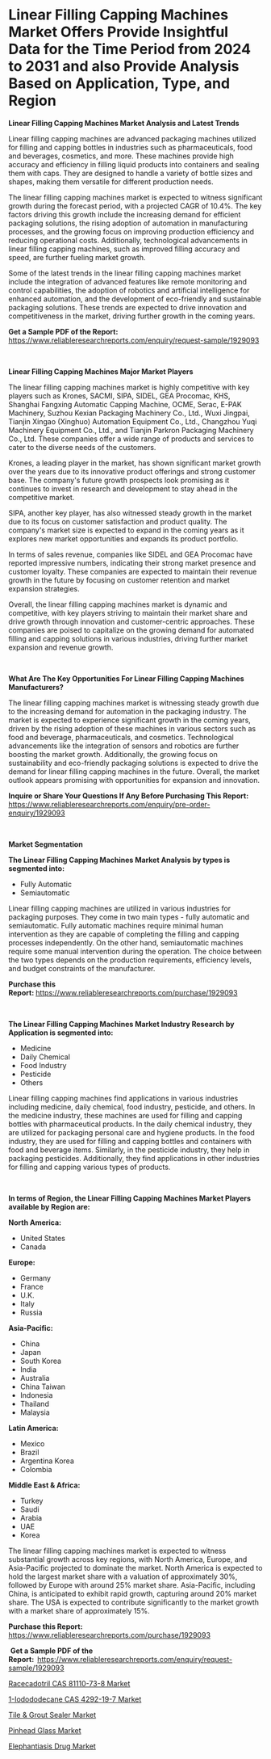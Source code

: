 <p><h1>Linear Filling Capping Machines Market Offers Provide Insightful Data for the Time Period from 2024 to 2031 and also Provide Analysis Based on Application, Type, and Region</h1></p><p><strong>Linear Filling Capping Machines Market Analysis and Latest Trends</strong></p>
<p><p>Linear filling capping machines are advanced packaging machines utilized for filling and capping bottles in industries such as pharmaceuticals, food and beverages, cosmetics, and more. These machines provide high accuracy and efficiency in filling liquid products into containers and sealing them with caps. They are designed to handle a variety of bottle sizes and shapes, making them versatile for different production needs.</p><p>The linear filling capping machines market is expected to witness significant growth during the forecast period, with a projected CAGR of 10.4%. The key factors driving this growth include the increasing demand for efficient packaging solutions, the rising adoption of automation in manufacturing processes, and the growing focus on improving production efficiency and reducing operational costs. Additionally, technological advancements in linear filling capping machines, such as improved filling accuracy and speed, are further fueling market growth.</p><p>Some of the latest trends in the linear filling capping machines market include the integration of advanced features like remote monitoring and control capabilities, the adoption of robotics and artificial intelligence for enhanced automation, and the development of eco-friendly and sustainable packaging solutions. These trends are expected to drive innovation and competitiveness in the market, driving further growth in the coming years.</p></p>
<p><strong>Get a Sample PDF of the Report:&nbsp;</strong> <a href="https://www.reliableresearchreports.com/enquiry/request-sample/1929093">https://www.reliableresearchreports.com/enquiry/request-sample/1929093</a></p>
<p>&nbsp;</p>
<p><strong>Linear Filling Capping Machines Major Market Players</strong></p>
<p><p>The linear filling capping machines market is highly competitive with key players such as Krones, SACMI, SIPA, SIDEL, GEA Procomac, KHS, Shanghai Fangxing Automatic Capping Machine, OCME, Serac, E-PAK Machinery, Suzhou Kexian Packaging Machinery Co., Ltd., Wuxi Jingpai, Tianjin Xingao (Xinghuo) Automation Equipment Co., Ltd., Changzhou Yuqi Machinery Equipment Co., Ltd., and Tianjin Parkron Packaging Machinery Co., Ltd. These companies offer a wide range of products and services to cater to the diverse needs of the customers.</p><p>Krones, a leading player in the market, has shown significant market growth over the years due to its innovative product offerings and strong customer base. The company's future growth prospects look promising as it continues to invest in research and development to stay ahead in the competitive market.</p><p>SIPA, another key player, has also witnessed steady growth in the market due to its focus on customer satisfaction and product quality. The company's market size is expected to expand in the coming years as it explores new market opportunities and expands its product portfolio.</p><p>In terms of sales revenue, companies like SIDEL and GEA Procomac have reported impressive numbers, indicating their strong market presence and customer loyalty. These companies are expected to maintain their revenue growth in the future by focusing on customer retention and market expansion strategies.</p><p>Overall, the linear filling capping machines market is dynamic and competitive, with key players striving to maintain their market share and drive growth through innovation and customer-centric approaches. These companies are poised to capitalize on the growing demand for automated filling and capping solutions in various industries, driving further market expansion and revenue growth.</p></p>
<p>&nbsp;</p>
<p><strong>What Are The Key Opportunities For Linear Filling Capping Machines Manufacturers?</strong></p>
<p><p>The linear filling capping machines market is witnessing steady growth due to the increasing demand for automation in the packaging industry. The market is expected to experience significant growth in the coming years, driven by the rising adoption of these machines in various sectors such as food and beverage, pharmaceuticals, and cosmetics. Technological advancements like the integration of sensors and robotics are further boosting the market growth. Additionally, the growing focus on sustainability and eco-friendly packaging solutions is expected to drive the demand for linear filling capping machines in the future. Overall, the market outlook appears promising with opportunities for expansion and innovation.</p></p>
<p><strong>Inquire or Share Your Questions If Any Before Purchasing This Report:</strong> <a href="https://www.reliableresearchreports.com/enquiry/pre-order-enquiry/1929093">https://www.reliableresearchreports.com/enquiry/pre-order-enquiry/1929093</a></p>
<p>&nbsp;</p>
<p><strong>Market Segmentation</strong></p>
<p><strong>The Linear Filling Capping Machines Market Analysis by types is segmented into:</strong></p>
<p><ul><li>Fully Automatic</li><li>Semiautomatic</li></ul></p>
<p><p>Linear filling capping machines are utilized in various industries for packaging purposes. They come in two main types - fully automatic and semiautomatic. Fully automatic machines require minimal human intervention as they are capable of completing the filling and capping processes independently. On the other hand, semiautomatic machines require some manual intervention during the operation. The choice between the two types depends on the production requirements, efficiency levels, and budget constraints of the manufacturer.</p></p>
<p><strong>Purchase this Report:&nbsp;</strong><a href="https://www.reliableresearchreports.com/purchase/1929093">https://www.reliableresearchreports.com/purchase/1929093</a></p>
<p>&nbsp;</p>
<p><strong>The Linear Filling Capping Machines Market Industry Research by Application is segmented into:</strong></p>
<p><ul><li>Medicine</li><li>Daily Chemical</li><li>Food Industry</li><li>Pesticide</li><li>Others</li></ul></p>
<p><p>Linear filling capping machines find applications in various industries including medicine, daily chemical, food industry, pesticide, and others. In the medicine industry, these machines are used for filling and capping bottles with pharmaceutical products. In the daily chemical industry, they are utilized for packaging personal care and hygiene products. In the food industry, they are used for filling and capping bottles and containers with food and beverage items. Similarly, in the pesticide industry, they help in packaging pesticides. Additionally, they find applications in other industries for filling and capping various types of products.</p></p>
<p>&nbsp;</p>
<p><strong>In terms of Region, the Linear Filling Capping Machines Market Players available by Region are:</strong></p>
<p>
    <p> <strong> North America: </strong>
        <ul>
            <li>United States</li>
            <li>Canada</li>
        </ul>
        </p> 
    <p> <strong> Europe: </strong>
        <ul>
            <li>Germany</li>
            <li>France</li>
            <li>U.K.</li>
            <li>Italy</li>
            <li>Russia</li>
        </ul>
        </p> 
    <p> <strong> Asia-Pacific: </strong>
        <ul>
            <li>China</li>
            <li>Japan</li>
            <li>South Korea</li>
            <li>India</li>
            <li>Australia</li>
            <li>China Taiwan</li>
            <li>Indonesia</li>
            <li>Thailand</li>
            <li>Malaysia</li>
        </ul>
        </p> 
    <p> <strong> Latin America: </strong>
        <ul>
            <li>Mexico</li>
            <li>Brazil</li>
            <li>Argentina Korea</li>
            <li>Colombia</li>
        </ul>
        </p> 
    <p> <strong> Middle East & Africa: </strong>
        <ul>
            <li>Turkey</li>
            <li>Saudi</li>
            <li>Arabia</li>
            <li>UAE</li>
            <li>Korea</li>
        </ul>
    </p>
    </p>
<p><p>The linear filling capping machines market is expected to witness substantial growth across key regions, with North America, Europe, and Asia-Pacific projected to dominate the market. North America is expected to hold the largest market share with a valuation of approximately 30%, followed by Europe with around 25% market share. Asia-Pacific, including China, is anticipated to exhibit rapid growth, capturing around 20% market share. The USA is expected to contribute significantly to the market growth with a market share of approximately 15%.</p></p>
<p><strong>Purchase this Report: </strong><a href="https://www.reliableresearchreports.com/purchase/1929093">https://www.reliableresearchreports.com/purchase/1929093</a></p>
<p>&nbsp;<strong>Get a Sample PDF of the Report:&nbsp;&nbsp;</strong><a href="https://www.reliableresearchreports.com/enquiry/request-sample/1929093">https://www.reliableresearchreports.com/enquiry/request-sample/1929093</a></p>
<p><strong></strong></p>
<p><p><a href="https://funky-papaya-cf4.notion.site/Racecadotril-CAS-81110-73-8-Market-Size-Market-Trends-and-Growth-Outlook-forecasted-for-period-fro-4325955642af4d159342cdbe01644905">Racecadotril CAS 81110-73-8 Market</a></p><p><a href="https://confirmed-shield-e13.notion.site/1-Iodododecane-CAS-4292-19-7-Market-Size-and-Growth-Market-Segmentation-Regional-and-Country-Break-bdd11407029e4591aa4a71bf9e50d987">1-Iodododecane CAS 4292-19-7 Market</a></p><p><a href="https://view.publitas.com/reportprime-1/tile-grout-sealer-market-size-growth-outlook-from-2024-to-2031-projecting-at-markets-trends-analysis-by-application-regional-outlook-and-revenue/">Tile & Grout Sealer Market</a></p><p><a href="https://view.publitas.com/reportprime-1/pinhead-glass-market-size-evaluating-its-market-trends-growth-and-projections-2024-2031/">Pinhead Glass Market</a></p><p><a href="https://sore-arch-6db.notion.site/Elephantiasis-Drug-Market-Growth-Market-Trends-COVID-19-Impact-and-Forecasts-for-period-from-2024-15b8769b240e430aa70c908b17e6045e">Elephantiasis Drug Market</a></p></p>